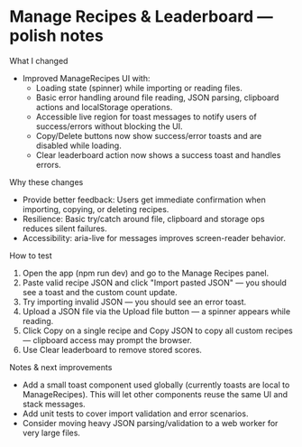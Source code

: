# Manage Recipes & Leaderboard — polish notes

What I changed

- Improved ManageRecipes UI with:
  - Loading state (spinner) while importing or reading files.
  - Basic error handling around file reading, JSON parsing, clipboard actions and localStorage operations.
  - Accessible live region for toast messages to notify users of success/errors without blocking the UI.
  - Copy/Delete buttons now show success/error toasts and are disabled while loading.
  - Clear leaderboard action now shows a success toast and handles errors.

Why these changes

- Provide better feedback: Users get immediate confirmation when importing, copying, or deleting recipes.
- Resilience: Basic try/catch around file, clipboard and storage ops reduces silent failures.
- Accessibility: aria-live for messages improves screen-reader behavior.

How to test

1. Open the app (npm run dev) and go to the Manage Recipes panel.
2. Paste valid recipe JSON and click "Import pasted JSON" — you should see a toast and the custom count update.
3. Try importing invalid JSON — you should see an error toast.
4. Upload a JSON file via the Upload file button — a spinner appears while reading.
5. Click Copy on a single recipe and Copy JSON to copy all custom recipes — clipboard access may prompt the browser.
6. Use Clear leaderboard to remove stored scores.

Notes & next improvements

- Add a small toast component used globally (currently toasts are local to ManageRecipes). This will let other components reuse the same UI and stack messages.
- Add unit tests to cover import validation and error scenarios.
- Consider moving heavy JSON parsing/validation to a web worker for very large files.
